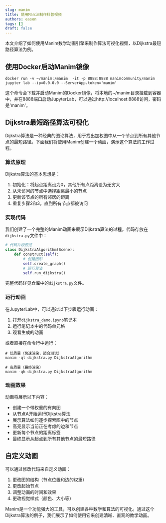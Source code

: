 ```yaml
---
slug: manim
title: 使用Manim制作科普视频
authors: eason
tags: []
draft: false
---
```


本文介绍了如何使用Manim数学动画引擎来制作算法可视化视频，以Dijkstra最短路径算法为例。

<!-- truncate -->

## 使用Docker启动Manim镜像

```shell
docker run -v ~/manim:/manim  -it -p 8888:8888 manimcommunity/manim jupyter lab --ip=0.0.0.0 --ServerApp.token='manim'
```

这个命令会下载并启动Manim的Docker镜像，将本地的~/manim目录挂载到容器中，并在8888端口启动JupyterLab，可以通过http://localhost:8888访问，密码是'manim'。

## Dijkstra最短路径算法可视化

Dijkstra算法是一种经典的图论算法，用于找出加权图中从一个节点到所有其他节点的最短路径。下面我们将使用Manim创建一个动画，演示这个算法的工作过程。

### 算法原理

Dijkstra算法的基本思想是：

1. 初始化：将起点距离设为0，其他所有点距离设为无穷大
2. 从未访问的节点中选择距离最小的节点
3. 更新该节点的所有邻居的距离
4. 重复步骤2和3，直到所有节点都被访问

### 实现代码

我们创建了一个完整的Manim动画来展示Dijkstra算法的过程。代码存放在`dijkstra.py`文件中：

```python
# 代码片段预览
class DijkstraAlgorithm(Scene):
    def construct(self):
        # 创建图形
        self.create_graph()
        # 运行算法
        self.run_dijkstra()
```

完整代码详见仓库中的`dijkstra.py`文件。

### 运行动画

在JupyterLab中，可以通过以下步骤运行动画：

1. 打开`dijkstra_demo.ipynb`笔记本
2. 运行笔记本中的代码单元格
3. 观看生成的动画

或者直接在命令行中运行：

```shell
# 低质量（快速渲染，适合测试）
manim -ql dijkstra.py DijkstraAlgorithm

# 高质量（最终渲染）
manim -qh dijkstra.py DijkstraAlgorithm
```

### 动画效果

动画将展示以下内容：

- 创建一个带权重的有向图
- 从节点A开始运行Dijkstra算法
- 展示算法如何逐步探索图中的节点
- 高亮显示当前正在考虑的边和节点
- 更新每个节点的距离标签
- 最终显示从起点到所有其他节点的最短路径

## 自定义动画

可以通过修改代码来自定义动画：

1. 更改图的结构（节点位置和边的权重）
2. 更改起始节点
3. 调整动画的时间和效果
4. 更改视觉样式（颜色、大小等）

Manim是一个功能强大的工具，可以创建各种数学和算法的可视化。通过这个Dijkstra算法的例子，我们展示了如何使用它来创建清晰、直观的教学动画。 